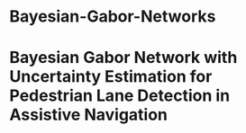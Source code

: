# Bayesian-Gabor-Networks
# Bayesian Gabor Network with Uncertainty Estimation for Pedestrian Lane Detection in Assistive Navigation
